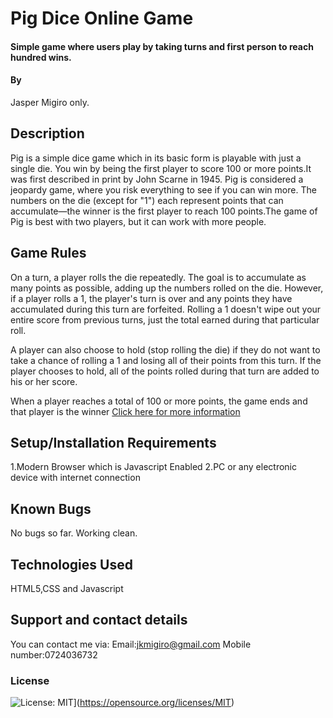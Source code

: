 # Pig Dice Online Game
#### Simple game where users play by taking turns and first person to reach hundred wins.
#### By
Jasper Migiro only.
## Description
Pig is a simple dice game which in its basic form is playable with just a single die. You win by being the first player to score 100 or more points.It was first described in print by John Scarne in 1945. Pig is considered a jeopardy game, where you risk everything to see if you can win more. The numbers on the die (except for "1") each represent points that can accumulate—the winner is the first player to reach 100 points.The game of Pig is best with two players, but it can work with more people.
## Game Rules
On a turn, a player rolls the die repeatedly. The goal is to accumulate as many points as possible, adding up the numbers rolled on the die. However, if a player rolls a 1, the player's turn is over and any points they have accumulated during this turn are forfeited. Rolling a 1 doesn't wipe out your entire score from previous turns, just the total earned during that particular roll.

A player can also choose to hold (stop rolling the die) if they do not want to take a chance of rolling a 1 and losing all of their points from this turn. If the player chooses to hold, all of the points rolled during that turn are added to his or her score.

When a player reaches a total of 100 or more points, the game ends and that player is the winner
[Click here for more information](https://en.wikipedia.org/wiki/Pig_(dice_game))

## Setup/Installation Requirements
1.Modern Browser which is Javascript Enabled
2.PC or any electronic device with internet connection
## Known Bugs
No bugs so far. Working clean.
## Technologies Used
HTML5,CSS and Javascript
## Support and contact details
You can contact me via:
Email:jkmigiro@gmail.com
Mobile number:0724036732

### License
![License: MIT](https://img.shields.io/badge/License-MIT-yellow.svg)](https://opensource.org/licenses/MIT)
